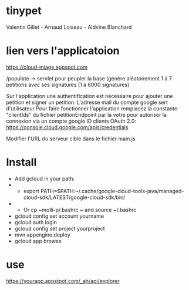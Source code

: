 # tinypet
Valentin Gillet - Arnaud Loiseau - Aldvine Blanchard

# lien vers l'applicatoion
https://cloud-miage.appspot.com

/populate -> servlet pour peupler la base (génère aléatoirement 1 à 7 petitions avec ses signatures (1 à 6000 signatures)

Sur l'application une authentification est nécéssaire pour ajouter une pétition et signer un petition. 
L'adresse mail du compte google sert d'utilisateur
Pour faire fonctionner l'application remplacez la constante "clientIds" du fichier petitionEndpoint par la votre pour autoriser la connexion via un compte google
ID clients OAuth 2.0: 
https://console.cloud.google.com/apis/credentials

Modifier l'URL du serveur cible dans le fichier main.js 


# Install

* Add gcloud in your path:
* * export PATH=$PATH:~/.cache/google-cloud-tools-java/managed-cloud-sdk/LATEST/google-cloud-sdk/bin/
* * Or cp ~molli-p/.bashrc ~ and source ~/.bashrc
* gcloud config set account yourname
* gcloud auth login
* gcloud config set project yourproject
* mvn appengine:deploy
* gcloud app browse

# use
https://yourapp.appstpot.com/_ah/api/explorer



